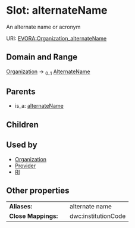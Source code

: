 
# Slot: alternateName

An alternate name or acronym

URI: [EVORA:Organization_alternateName](https://evora-project.eu/Organization_alternateName)


## Domain and Range

[Organization](Organization.md) &#8594;  <sub>0..1</sub> [AlternateName](AlternateName.md)

## Parents

 *  is_a: [alternateName](alternateName.md)

## Children


## Used by

 * [Organization](Organization.md)
 * [Provider](Provider.md)
 * [RI](RI.md)

## Other properties

|  |  |  |
| --- | --- | --- |
| **Aliases:** | | alternate name |
| **Close Mappings:** | | dwc:institutionCode |